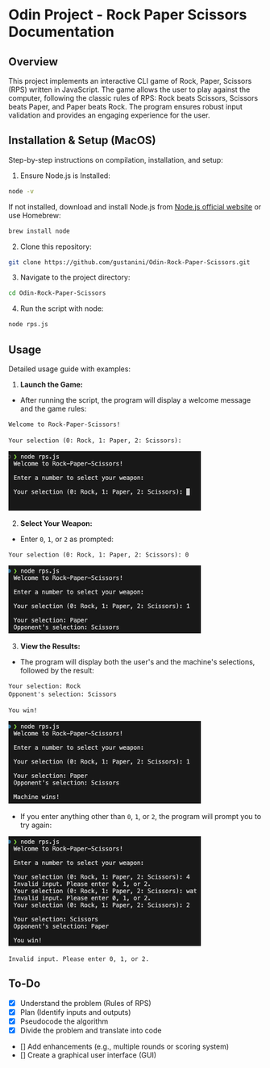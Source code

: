 # Odin Project - Rock Paper Scissors Documentation

## Overview

This project implements an interactive CLI game of Rock, Paper, Scissors (RPS) written in JavaScript. The game allows the user to play against the computer, following the classic rules of RPS: Rock beats Scissors, Scissors beats Paper, and Paper beats Rock. The program ensures robust input validation and provides an engaging experience for the user.

## Installation & Setup (MacOS)

Step-by-step instructions on compilation, installation, and setup:

1. Ensure Node.js is Installed:

```bash
node -v
```

If not installed, download and install Node.js from [Node.js official website](https://nodejs.org/en) or use Homebrew:

```bash
brew install node
```

2. Clone this repository:

```bash
git clone https://github.com/gustanini/Odin-Rock-Paper-Scissors.git
```

3. Navigate to the project directory:

```bash
cd Odin-Rock-Paper-Scissors
```

4. Run the script with node:

```bash 
node rps.js
```

## Usage

Detailed usage guide with examples:

1. **Launch the Game:**

- After running the script, the program will display a welcome message and the game rules:

```
Welcome to Rock-Paper-Scissors!

Your selection (0: Rock, 1: Paper, 2: Scissors): 
```

![Welcome Screen](/examples/welcome-screen.png)

2. **Select Your Weapon:**

- Enter `0`, `1`, or `2` as prompted:

```
Your selection (0: Rock, 1: Paper, 2: Scissors): 0
```

![User Input](/examples/user-input.png)

3. **View the Results:**

- The program will display both the user's and the machine's selections, followed by the result:

```
Your selection: Rock
Opponent's selection: Scissors

You win!
```

![Results](/examples/results.png)

- If you enter anything other than `0`, `1`, or `2`, the program will prompt you to try again:

![Invalid Input](/examples/invalid-input.png)

```
Invalid input. Please enter 0, 1, or 2.
```

## To-Do

- [x] Understand the problem (Rules of RPS)
- [x] Plan (Identify inputs and outputs)
- [x] Pseudocode the algorithm
- [x] Divide the problem and translate into code
- [] Add enhancements (e.g., multiple rounds or scoring system)
- [] Create a graphical user interface (GUI)
